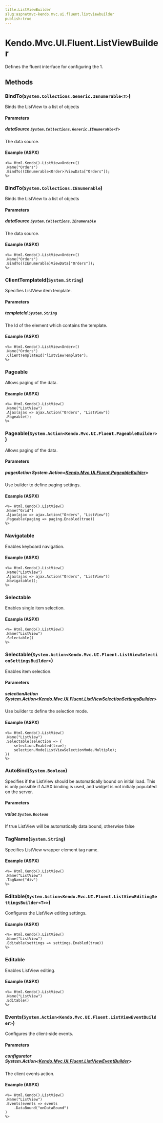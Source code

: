 ```yaml
---
title:ListViewBuilder
slug:aspnetmvc-kendo.mvc.ui.fluent.listviewbuilder
publish:true
---
```


# Kendo.Mvc.UI.Fluent.ListViewBuilder
Defines the fluent interface for configuring the 1.



## Methods

### BindTo(`System.Collections.Generic.IEnumerable<T>`)
Binds the ListView to a list of objects


#### Parameters

##### dataSource `System.Collections.Generic.IEnumerable<T>`
The data source.




#### Example (ASPX)
    <%= Html.Kendo().ListView<Order>()
    .Name("Orders")
    .BindTo((IEnumerable<Order>)ViewData["Orders"]);
    %>


### BindTo(`System.Collections.IEnumerable`)
Binds the ListView to a list of objects


#### Parameters

##### dataSource `System.Collections.IEnumerable`
The data source.




#### Example (ASPX)
    <%= Html.Kendo().ListView<Order>()
    .Name("Orders")
    .BindTo((IEnumerable)ViewData["Orders"]);
    %>


### ClientTemplateId(`System.String`)
Specifies ListView item template.


#### Parameters

##### templateId `System.String`
The Id of the element which contains the template.




#### Example (ASPX)
    <%= Html.Kendo().ListView<Order>()
    .Name("Orders")
    .ClientTemplateId("listViewTemplate");
    %>


### Pageable
Allows paging of the data.




#### Example (ASPX)
    <%= Html.Kendo().ListView()
    .Name("ListView")
    .Ajax(ajax => ajax.Action("Orders", "ListView"))
    .Pageable();
    %>


### Pageable(`System.Action<Kendo.Mvc.UI.Fluent.PageableBuilder>`)
Allows paging of the data.


#### Parameters

##### pagerAction System.Action<[Kendo.Mvc.UI.Fluent.PageableBuilder](/kendo-ui/api/wrappers/aspnet-mvc/Kendo.Mvc.UI.Fluent/PageableBuilder)>
Use builder to define paging settings.




#### Example (ASPX)
    <%= Html.Kendo().ListView()
    .Name("Grid")
    .Ajax(ajax => ajax.Action("Orders", "ListView"))
    .Pageable(paging => paging.Enabled(true))
    %>


### Navigatable
Enables keyboard navigation.




#### Example (ASPX)
    <%= Html.Kendo().ListView()
    .Name("ListView")
    .Ajax(ajax => ajax.Action("Orders", "ListView"))
    .Navigatable();
    %>


### Selectable
Enables single item selection.




#### Example (ASPX)
    <%= Html.Kendo().ListView()
    .Name("ListView")
    .Selectable()
    %>


### Selectable(`System.Action<Kendo.Mvc.UI.Fluent.ListViewSelectionSettingsBuilder>`)
Enables item selection.


#### Parameters

##### selectionAction System.Action<[Kendo.Mvc.UI.Fluent.ListViewSelectionSettingsBuilder](/kendo-ui/api/wrappers/aspnet-mvc/Kendo.Mvc.UI.Fluent/ListViewSelectionSettingsBuilder)>
Use builder to define the selection mode.




#### Example (ASPX)
    <%= Html.Kendo().ListView()
    .Name("ListView")
    .Selectable(selection => {
        selection.Enabled(true);
        selection.Mode(ListViewSelectionMode.Multiple);
    })
    %>


### AutoBind(`System.Boolean`)
Specifies if the ListView should be automatically bound on initial load. 
            This is only possible if AJAX binding is used, and widget is not initialy populated on the server.


#### Parameters

##### value `System.Boolean`
If true ListView will be automatically data bound, otherwise false





### TagName(`System.String`)
Specifies ListView wrapper element tag name.




#### Example (ASPX)
    <%= Html.Kendo().ListView()
    .Name("ListView")
    .TagName("div")
    %>


### Editable(`System.Action<Kendo.Mvc.UI.Fluent.ListViewEditingSettingsBuilder<T>>`)
Configures the ListView editing settings.




#### Example (ASPX)
    <%= Html.Kendo().ListView()
    .Name("ListView")
    .Editable(settings => settings.Enabled(true))
    %>


### Editable
Enables ListView editing.




#### Example (ASPX)
    <%= Html.Kendo().ListView()
    .Name("ListView")
    .Editable()
    %>


### Events(`System.Action<Kendo.Mvc.UI.Fluent.ListViewEventBuilder>`)
Configures the client-side events.


#### Parameters

##### configurator System.Action<[Kendo.Mvc.UI.Fluent.ListViewEventBuilder](/kendo-ui/api/wrappers/aspnet-mvc/Kendo.Mvc.UI.Fluent/ListViewEventBuilder)>
The client events action.




#### Example (ASPX)
    <%= Html.Kendo().ListView()
    .Name("ListView")
    .Events(events => events
        .DataBound("onDataBound")
    )
    %>



